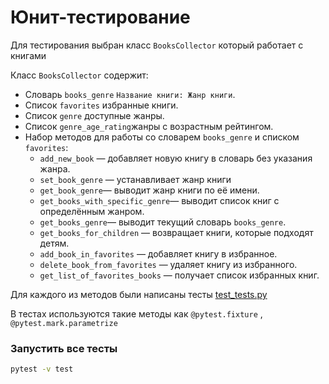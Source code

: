 # Юнит-тестирование
Для тестирования выбран класс `BooksCollector` который работает с книгами

Класс `BooksCollector` содержит:

- Словарь `books_genre`  `Название книги: Жанр книги`.
- Список `favorites` избранные книги.
- Список `genre` доступные жанры.
- Список `genre_age_rating`жанры с возрастным рейтингом.
- Набор методов для работы со словарем `books_genre` и списком `favorites`:
    - `add_new_book` — добавляет новую книгу в словарь без указания жанра.
    - `set_book_genre` — устанавливает жанр книги
    - `get_book_genre`— выводит жанр книги по её имени.
    - `get_books_with_specific_genre`— выводит список книг с определённым жанром.
    - `get_books_genre`— выводит текущий словарь `books_genre`.
    - `get_books_for_children` — возвращает книги, которые подходят детям.
    - `add_book_in_favorites` — добавляет книгу в избранное.
    - `delete_book_from_favorites` — удаляет книгу из избранного.
    - `get_list_of_favorites_books` — получает список избранных книг.

Для каждого из методов были написаны тесты [test_tests.py](test/test_tests.py)

В тестах используются такие методы как `@pytest.fixture` , `@pytest.mark.parametrize`


### Запустить все тесты
```bash
pytest -v test 
```
